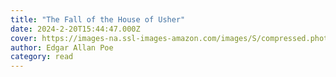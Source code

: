 ```yaml
---
title: "The Fall of the House of Usher"
date: 2024-2-20T15:44:47.000Z
cover: https://images-na.ssl-images-amazon.com/images/S/compressed.photo.goodreads.com/books/1387708966i/175516.jpg
author: Edgar Allan Poe
category: read
---
```

